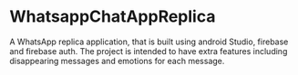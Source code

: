 # WhatsappChatAppReplica

A WhatsApp replica application, that is built using android Studio, firebase and firebase auth. The project is intended to have extra features including disappearing messages and emotions for each message.
